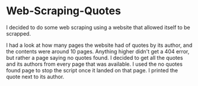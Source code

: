# Web-Scraping-Quotes
I decided to do some web scraping using a website that allowed itself to be scrapped.

I had a look at how many pages the website had of quotes by its author, and the contents were around 10 pages. Anything higher didn't get a 404 error, but rather a page saying no quotes found.
I decided to get all the quotes and its authors from every page that was available. I used the no quotes found page to stop the script once it landed on that page. 
I printed the quote next to its author.
